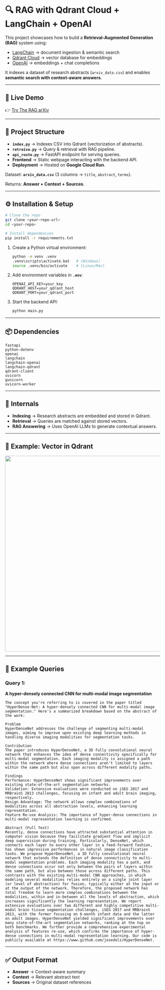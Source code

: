 # 🔍 RAG with Qdrant Cloud + LangChain + OpenAI

This project showcases how to build a **Retrieval-Augmented Generation (RAG)** system using:

- [LangChain](https://www.langchain.com/) → document ingestion & semantic search  
- [Qdrant Cloud](https://qdrant.tech/) → vector database for embeddings  
- [OpenAI](https://platform.openai.com/) → embeddings + chat completions  

It indexes a dataset of research abstracts (`arxiv_data.csv`) and enables **semantic search with context-aware answers**.

---

## 🚀 Live Demo
👉 [Try The RAG arXiv](https://rag-app-553009859168.us-central1.run.app/)

---

## 📂 Project Structure
- **`index.py`** → Indexes CSV into Qdrant (vectorization of abstracts).  
- **`retreive.py`** → Query & retrieval with RAG pipeline.  
- **`api_route.py`** → FastAPI endpoint for serving queries.  
- **Frontend** → Static webpage interacting with the backend API.  
- **Deployment** → Hosted on **Google Cloud Run**.  

Dataset: **`arxiv_data.csv`** (3 columns → `title`, `abstract`, `terms`).  

Returns: **Answer + Context + Sources**.

---

## ⚙️ Installation & Setup
```bash
# Clone the repo
git clone <your-repo-url>
cd <your-repo>

# Install dependencies
pip install -r requirements.txt
```

1. Create a Python virtual environment:
   ```bash
   python -m venv .venv
   .venv\scripts\activate.bat   # (Windows)
   source .venv/bin/activate    # (Linux/Mac)
   ```

2. Add environment variables in **`.env`**:
   ```
   OPENAI_API_KEY=your_key
   QDRANT_HOST=your_qdrant_host
   QDRANT_PORT=your_qdrant_port
   ```

3. Start the backend API:
   ```bash
   python main.py
   ```

---

## 📦 Dependencies
```
fastapi
python-dotenv
openai
langchain
langchain-openai
langchain-qdrant
qdrant-client
uvicorn
gunicorn
uvicorn-worker
```

---

## 🧩 Internals
- **Indexing** → Research abstracts are embedded and stored in Qdrant.  
- **Retrieval** → Queries are matched against stored vectors.  
- **RAG Answering** → Uses OpenAI LLMs to generate contextual answers.  

---

## 🔎 Example: Vector in Qdrant
<img width="1250" height="635" src="https://github.com/user-attachments/assets/73569294-188a-4dfb-8791-2760a6ed650c" />

---

## 🧪 Example Queries

### Query 1:  
**A hyper-densely connected CNN for multi-modal image segmentation**  

```
The concept you're referring to is covered in the paper titled "HyperDense-Net: A hyper-densely connected CNN for multi-modal image segmentation." Here's a summarized breakdown based on the abstract of the work:

Problem
HyperDenseNet addresses the challenge of segmenting multi-modal images, aiming to improve upon existing deep learning methods in handling diverse imaging modalities for segmentation tasks.

Contribution
The paper introduces HyperDenseNet, a 3D fully convolutional neural network that enhances the idea of dense connectivity specifically for multi-modal segmentation. Each imaging modality is assigned a path within the network where dense connections aren't limited to layers within the same path but also span across different modality paths.

Findings
Performance: HyperDenseNet shows significant improvements over existing state-of-the-art segmentation networks.
Validation: Extensive evaluations were conducted on iSEG 2017 and MRBrainS 2013 challenges, focusing on infant and adult brain imaging, respectively.
Design Advantage: The network allows complex combinations of modalities across all abstraction levels, enhancing learning representation.
Feature Re-use Analysis: The importance of hyper-dense connections in multi-modal representation learning is confirmed.

Abstract (Full Text)
Recently, dense connections have attracted substantial attention in computer vision because they facilitate gradient flow and implicit deep supervision during training. Particularly, DenseNet, which connects each layer to every other layer in a feed-forward fashion, has shown impressive performances in natural image classification tasks. We propose HyperDenseNet, a 3D fully convolutional neural network that extends the definition of dense connectivity to multi-modal segmentation problems. Each imaging modality has a path, and dense connections occur not only between the pairs of layers within the same path, but also between those across different paths. This contrasts with the existing multi-modal CNN approaches, in which modeling several modalities relies entirely on a single joint layer (or level of abstraction) for fusion, typically either at the input or at the output of the network. Therefore, the proposed network has total freedom to learn more complex combinations between the modalities, within and in-between all the levels of abstraction, which increases significantly the learning representation. We report extensive evaluations over two different and highly competitive multi-modal brain tissue segmentation challenges, iSEG 2017 and MRBrainS 2013, with the former focusing on 6-month infant data and the latter on adult images. HyperDenseNet yielded significant improvements over many state-of-the-art segmentation networks, ranking at the top on both benchmarks. We further provide a comprehensive experimental analysis of features re-use, which confirms the importance of hyper-dense connections in multi-modal representation learning. Our code is publicly available at https://www.github.com/josedolz/HyperDenseNet.
```
---

## ✅ Output Format
- **Answer** → Context-aware summary  
- **Context** → Relevant abstract text  
- **Sources** → Original dataset references  
